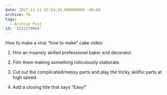 ```yaml
---
date: 2017-11-21 07:54:24.000000000 -08:00
archive: fb
tags: 
  - Archive Post
id: '1511279664'
---
```


How to make a viral “how to make” cake video:

1. Hire an insanely skilled professional baker and decorator. 

2. Film them making something ridiculously elaborate. 

3. Cut out the complicated/messy parts and play the tricky skillful parts at high speed. 

4. Add a closing title that says “Easy!”
